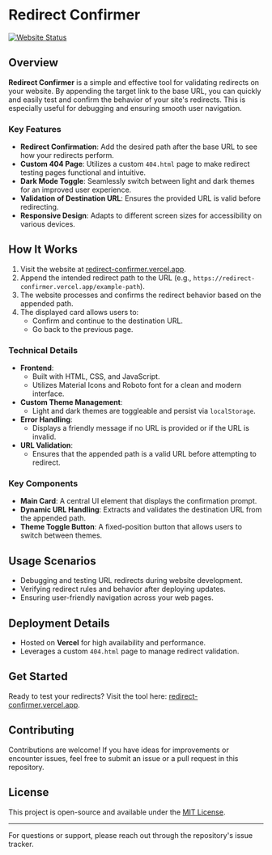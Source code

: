# Redirect Confirmer

[![Website Status](https://img.shields.io/website?down_color=red&down_message=Offline&up_color=green&up_message=Online&url=https%3A%2F%2Fredirect-confirmer.vercel.app%2F)](https://redirect-confirmer.vercel.app/)

## Overview

**Redirect Confirmer** is a simple and effective tool for validating redirects on your website. By appending the target link to the base URL, you can quickly and easily test and confirm the behavior of your site's redirects. This is especially useful for debugging and ensuring smooth user navigation.

### Key Features

- **Redirect Confirmation**: Add the desired path after the base URL to see how your redirects perform.
- **Custom 404 Page**: Utilizes a custom `404.html` page to make redirect testing pages functional and intuitive.
- **Dark Mode Toggle**: Seamlessly switch between light and dark themes for an improved user experience.
- **Validation of Destination URL**: Ensures the provided URL is valid before redirecting.
- **Responsive Design**: Adapts to different screen sizes for accessibility on various devices.

## How It Works

1. Visit the website at [redirect-confirmer.vercel.app](https://redirect-confirmer.vercel.app/).
2. Append the intended redirect path to the URL (e.g., `https://redirect-confirmer.vercel.app/example-path`).
3. The website processes and confirms the redirect behavior based on the appended path.
4. The displayed card allows users to:
   - Confirm and continue to the destination URL.
   - Go back to the previous page.

### Technical Details

- **Frontend**:
  - Built with HTML, CSS, and JavaScript.
  - Utilizes Material Icons and Roboto font for a clean and modern interface.
- **Custom Theme Management**:
  - Light and dark themes are toggleable and persist via `localStorage`.
- **Error Handling**:
  - Displays a friendly message if no URL is provided or if the URL is invalid.
- **URL Validation**:
  - Ensures that the appended path is a valid URL before attempting to redirect.

### Key Components

- **Main Card**: A central UI element that displays the confirmation prompt.
- **Dynamic URL Handling**: Extracts and validates the destination URL from the appended path.
- **Theme Toggle Button**: A fixed-position button that allows users to switch between themes.

## Usage Scenarios

- Debugging and testing URL redirects during website development.
- Verifying redirect rules and behavior after deploying updates.
- Ensuring user-friendly navigation across your web pages.

## Deployment Details

- Hosted on **Vercel** for high availability and performance.
- Leverages a custom `404.html` page to manage redirect validation.

## Get Started

Ready to test your redirects? Visit the tool here: [redirect-confirmer.vercel.app](https://redirect-confirmer.vercel.app/).

## Contributing

Contributions are welcome! If you have ideas for improvements or encounter issues, feel free to submit an issue or a pull request in this repository.

## License

This project is open-source and available under the [MIT License](LICENSE).

---

For questions or support, please reach out through the repository's issue tracker.
